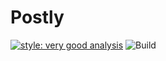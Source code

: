# Postly

[![style: very good analysis](https://img.shields.io/badge/style-very_good_analysis-B22C89.svg)](https://pub.dev/packages/very_good_analysis) ![Build](https://github.com/debbsefe/postly/actions/workflows/main.yml/badge.svg)
